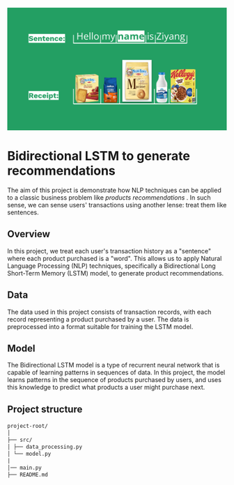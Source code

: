 ![Alt text](https://github.com/FuZiyang00/bidirectional-LSTM-for-product-recommendations/blob/main/wall_paper.png)

# Bidirectional LSTM to generate recommendations 
The aim of this project is demonstrate how NLP techniques can be applied to a classic business problem like *products recommendations* .
In such sense, we can sense users' transactions using another lense: treat them like sentences. 

## Overview

In this project, we treat each user's transaction history as a "sentence" where each product purchased is a "word". This allows us to apply Natural Language Processing (NLP) techniques, specifically a Bidirectional Long Short-Term Memory (LSTM) model, to generate product recommendations.

## Data

The data used in this project consists of transaction records, with each record representing a product purchased by a user. The data is preprocessed into a format suitable for training the LSTM model.

## Model

The Bidirectional LSTM model is a type of recurrent neural network that is capable of learning patterns in sequences of data. In this project, the model learns patterns in the sequence of products purchased by users, and uses this knowledge to predict what products a user might purchase next.

## Project structure 
```
project-root/
│
├── src/
│ ├── data_processing.py
│ └── model.py
|
│── main.py
├── README.md
```

